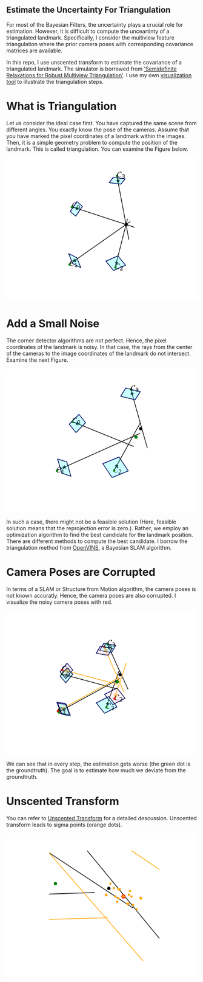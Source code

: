 ## Estimate the Uncertainty For Triangulation
For most of the Bayesian Filters, the uncertainty plays a crucial role for estimation. However, it is difficult to compute the unceartinty of a triangulated landmark. Specifically, I consider the multiview feature triangulation where the prior camera poses with corresponding covariance matrices are available.

In this repo, I use unscented transform to estimate the covariance of a triangulated landmark. The simulator is borrowed from ['Semidefinite Relaxations for Robust Multiview Triangulation'](https://openaccess.thecvf.com/content/CVPR2023/html/Harenstam-Nielsen_Semidefinite_Relaxations_for_Robust_Multiview_Triangulation_CVPR_2023_paper.html). I use my own [visualization tool](https://github.com/HaktanM/cam_triangulation_visualization) to illustrate the triangulation steps. 

# What is Triangulation
Let us consider the ideal case first. You have captured the same scene from different angles. You exactly know the pose of the cameras. Assume that you have marked the pixel coordinates of a landmark within the images. Then, it is a simple geometry problem to compute the position of the landmark. This is called triangulation. You can examine the Figure below. 

![Ideal Triangulation](https://github.com/HaktanM/unscented_traingulation/blob/main/figures/ideal_triangulation.png)

# Add a Small Noise
The corner detector algorithms are not perfect. Hence, the pixel coordinates of the landmark is noisy. In that case, the rays from the center of the cameras to the image coordinates of the landmark do not intersect. Examine the next Figure.

![Noisy Observations](https://github.com/HaktanM/unscented_traingulation/blob/main/figures/noisy_triangulation.png)

In such a case, there might not be a feasible solution (Here, feasible solution means that the reprojection error is zero.). Rather, we employ an optimization algorithm to find the best candidate for the landmark position. There are different methods to compute the best candidate. I borrow the triangulation method from [OpenVINS](https://docs.openvins.com/update-featinit.html), a Bayesian SLAM algorithm. 

# Camera Poses are Corrupted
In terms of a SLAM or Structure from Motion algorithm, the camera poses is not known accuratly. Hence, the camera poses are also corrupted. I visualize the noisy camera poses with red. 

![Noisy Camera Poses](https://github.com/HaktanM/unscented_traingulation/blob/main/figures/cam_pose_noisy.png)

We can see that in every step, the estimation gets worse (the green dot is the groundtruth). The goal is to estimate how much we deviate from the groundtruth.

# Unscented Transform
You can refer to [Unscented Transform](https://groups.seas.harvard.edu/courses/cs281/papers/unscented.pdf) for a detailed descussion. Unscented transform leads to sigma points (orange dots).

![Unscented Transform](https://github.com/HaktanM/unscented_traingulation/blob/main/figures/sigma_points.png)

